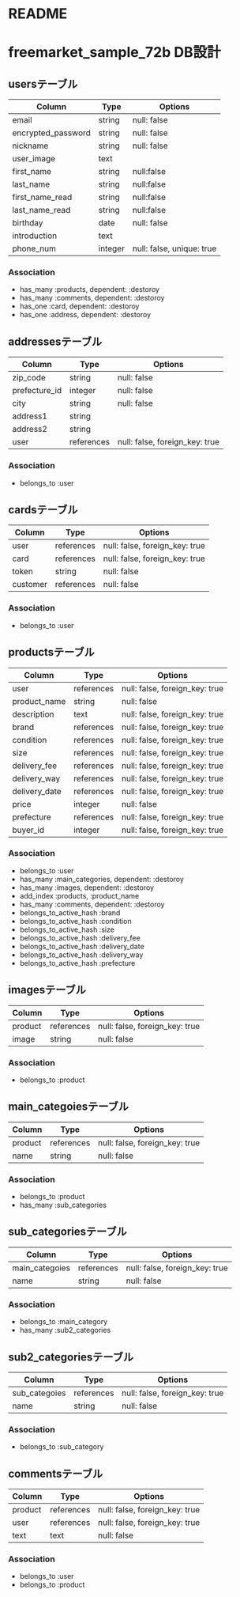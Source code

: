 # README

# freemarket_sample_72b DB設計

## usersテーブル 
|Column|Type|Options|
|------|----|-------|
|email             |string |null: false|
|encrypted_password|string |null: false|
|nickname          |string |null: false|
|user_image        |text   ||
|first_name        |string |null:false|
|last_name         |string |null:false|
|first_name_read   |string |null:false|
|last_name_read    |string |null:false|
|birthday          |date   |null: false|
|introduction      |text   ||
|phone_num         |integer|null: false, unique: true|
### Association
- has_many :products, dependent: :destoroy
- has_many :comments, dependent: :destoroy
- has_one :card, dependent: :destoroy
- has_one :address, dependent: :destoroy

## addressesテーブル
|Column|Type|Options|
|------|----|-------|
|zip_code     |string    |null: false|
|prefecture_id|integer   |null: false|
|city         |string    |null: false|
|address1     |string    ||
|address2     |string    ||
|user         |references|null: false, foreign_key: true|
### Association
- belongs_to :user

## cardsテーブル
|Column|Type|Options|
|------|----|-------|
|user    |references|null: false, foreign_key: true|
|card    |references|null: false, foreign_key: true|
|token   |string    |null: false|
|customer|references|null: false|
### Association
- belongs_to :user

## productsテーブル
|Column|Type|Options|
|------|----|-------|
|user         |references|null: false, foreign_key: true|
|product_name |string    |null: false|
|description  |text      |null: false, foreign_key: true|
|brand        |references|null: false, foreign_key: true|
|condition    |references|null: false, foreign_key: true|
|size         |references|null: false, foreign_key: true|
|delivery_fee |references|null: false, foreign_key: true|
|delivery_way |references|null: false, foreign_key: true|
|delivery_date|references|null: false, foreign_key: true|
|price        |integer   |null: false|
|prefecture   |references|null: false, foreign_key: true|
|buyer_id     |integer   |null: false, foreign_key: true|
### Association
- belongs_to :user
- has_many :main_categories, dependent: :destoroy
- has_many :images, dependent: :destoroy
- add_index :products, :product_name
- has_many :comments, dependent: :destoroy
- belongs_to_active_hash :brand
- belongs_to_active_hash :condition
- belongs_to_active_hash :size
- belongs_to_active_hash :delivery_fee
- belongs_to_active_hash :delivery_date
- belongs_to_active_hash :delivery_way
- belongs_to_active_hash :prefecture

## imagesテーブル
|Column|Type|Options|
|------|----|-------|
|product|references|null: false, foreign_key: true|
|image  |string    |null: false|
### Association
- belongs_to :product

## main_categoiesテーブル
|Column|Type|Options|
|------|----|-------|
|product|references|null: false, foreign_key: true|
|name   |string    |null: false|
### Association
- belongs_to :product
- has_many :sub_categories

## sub_categoriesテーブル
|Column|Type|Options|
|------|----|-------|
|main_categoies|references|null: false, foreign_key: true|
|name          |string    |null: false|
### Association
- belongs_to :main_category
- has_many :sub2_categories

## sub2_categoriesテーブル
|Column|Type|Options|
|------|----|-------|
|sub_categoies|references|null: false, foreign_key: true|
|name         |string    |null: false|
### Association
- belongs_to :sub_category

## commentsテーブル
|Column|Type|Options|
|------|----|-------|
|product|references|null: false, foreign_key: true|
|user   |references|null: false, foreign_key: true|
|text   |text      |null: false|
### Association
- belongs_to :user
- belongs_to :product